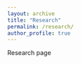 ```yaml
---
layout: archive
title: "Research"
permalink: /research/
author_profile: true
---
```


Research page
